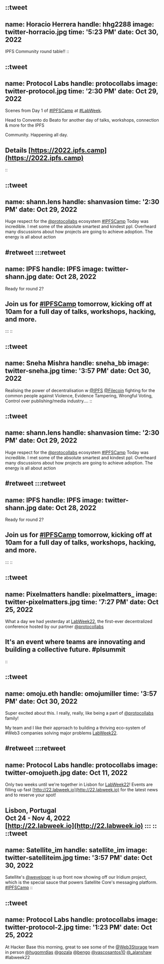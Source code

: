 ::tweet
---
name: Horacio Herrera
handle: hhg2288
image: twitter-horracio.jpg
time: '5:23 PM'
date: Oct 30, 2022
---
IPFS Community round table!!
::

::tweet
---
name: Protocol Labs
handle: protocollabs
image: twitter-protocol.jpg
time: '2:30 PM'
date: Oct 29, 2022
---
Scenes from Day 1 of [#IPFSCamp](https://twitter.com/hashtag/IPFSCamp) at [#LabWeek](https://twitter.com/hashtag/LabWeek).

Head to Convento do Beato for another day of talks, workshops, connection & more for the IPFS

Community. Happening all day.

Details
[https://2022.ipfs.camp](https://2022.ipfs.camp)
---
::

::tweet
---
name: shann.lens
handle: shanvasion
time: '2:30 PM'
date: Oct 29, 2022
---
Huge respect for the [@protocollabs](https://twitter.com/protocollabs) ecosystem [#IPFSCamp](https://twitter.com/hashtag/IPFSCamp) Today was incredible. I met some of the absolute smartest and kindest ppl. Overheard many discussions about how projects are going to achieve adoption. The energy is all about action

#retweet
  :::retweet
  ---
  name: IPFS
  handle: IPFS
  image: twitter-shann.jpg
  date: Oct 28, 2022
  ---
  Ready for round 2?
  
  Join us for [#IPFSCamp](https://twitter.com/hashtag/IPFSCamp) tomorrow, kicking off at 10am for a full day of talks, workshops, hacking, and more.
  ---
  :::
::

::tweet
---
name: Sneha Mishra
handle: sneha_bb
image: twitter-sneha.jpg
time: '3:57 PM'
date: Oct 30, 2022
---
Realising the power of decentralisation w [@IPFS](https://twitter.com/ipfs) [@Filecoin](https://twitter.com/filecoin) fighting for the common people against Violence, Evidence Tampering, Wrongful Voting, Control over publishing/media industry....
::

::tweet
---
name: shann.lens
handle: shanvasion
time: '2:30 PM'
date: Oct 29, 2022
---
Huge respect for the [@protocollabs](https://twitter.com/protocollabs) ecosystem [#IPFSCamp](https://twitter.com/hashtag/IPFSCamp) Today was incredible. I met some of the absolute smartest and kindest ppl. Overheard many discussions about how projects are going to achieve adoption. The energy is all about action

#retweet
  :::retweet
  ---
  name: IPFS
  handle: IPFS
  image: twitter-shann.jpg
  date: Oct 28, 2022
  ---
  Ready for round 2?

  Join us for [#IPFSCamp](https://twitter.com/hashtag/IPFSCamp) tomorrow, kicking off at 10am for a full day of talks, workshops, hacking, and more.
  ---
  :::
::

::tweet
---
name: Pixelmatters
handle: pixelmatters_
image: twitter-pixelmatters.jpg
time: '7:27 PM'
date: Oct 25, 2022
---
What a day we had yesterday at [LabWeek22](https://twitter.com/hashtag/LabWeek22), the first-ever decentralized conference hosted by our partner [@protocollabs](https://twitter.com/protocollabs)

It's an event where teams are innovating and building a collective future. #plsummit
---
::

::tweet
---
name: omoju.eth
handle: omojumiller
time: '3:57 PM'
date: Oct 30, 2022
---
Super excited about this. I really, really, like being a part of [@protocollabs](https://twitter.com/protocollabs) family!

My team and I like their approach to building a thriving eco-system of #Web3 companies solving major problems [LabWeek22](https://twitter.com/hashtag/LabWeek22).

#retweet
  :::retweet
  ---
  name: Protocol Labs
  handle: protocollabs
  image: twitter-omojueth.jpg
  date: Oct 11, 2022
  ---
  Only two weeks until we're together in Lisbon for [LabWeek22](https://twitter.com/hashtag/LabWeek22)! Events are filling up fast [http://22.labweek.io](http://22.labweek.io) for the latest news and to reserve your spot!
  
  Lisbon, Portugal<br>
  Oct 24 - Nov 4, 2022<br>
  [http://22.labweek.io](http://22.labweek.io)
  :::
::
::tweet
---
name: Satellite_im
handle: satellite_im
image: twitter-satelliteim.jpg
time: '3:57 PM'
date: Oct 30, 2022
---
Satellite's [@weveloper](weveloper) is up front now showing off our Iridium project, which is the special sauce that powers Satellite Core's messaging platform. [#IPFSCamp](https://twitter.com/hashtag/IPFSCamp)
::

::tweet
---
name: Protocol Labs
handle: protocollabs
image: twitter-protocol-2.jpg
time: '1:23 PM'
date: Oct 25, 2022
---
At Hacker Base this morning, great to see some of the [@Web3Storage](https://twitter.com/Web3Storage) team in person [@hugomrdias](https://twitter.com/hugomrdias) [@gozala](https://twitter.com/gozala) [@bengo](https://twitter.com/bengo) [@vascosantos10](https://twitter.com/vascosantos10) [@_alanshaw](https://twitter.com/_alanshaw)
#labweek22
